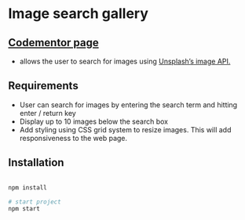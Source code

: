 # Image search gallery

## [Codementor page](https://www.codementor.io/project-solutions/awct8p5e9y)

- allows the user to search for images using [Unsplash’s image API.](https://unsplash.com/developers)

## Requirements

- User can search for images by entering the search term and hitting enter / return key
- Display up to 10 images below the search box
- Add styling using CSS grid system to resize images. This will add responsiveness to the web page.

## Installation

```bash

npm install

# start project
npm start
```

